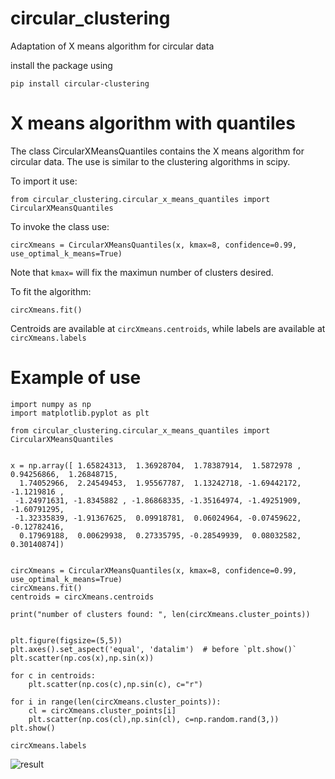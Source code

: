 # circular_clustering
Adaptation of X means algorithm for circular data

install the package using

    pip install circular-clustering

# X means algorithm with quantiles

The class CircularXMeansQuantiles contains the X means algorithm for circular data. The use is similar to 
the clustering algorithms in scipy.

To import it use:

    from circular_clustering.circular_x_means_quantiles import CircularXMeansQuantiles

To invoke the class use:

    circXmeans = CircularXMeansQuantiles(x, kmax=8, confidence=0.99, use_optimal_k_means=True)

Note that `kmax=` will fix the maximun number of clusters desired.

To fit the algorithm:

    circXmeans.fit()

Centroids are available at `circXmeans.centroids`, while labels are available at `circXmeans.labels`

# Example of use

    import numpy as np
    import matplotlib.pyplot as plt

    from circular_clustering.circular_x_means_quantiles import CircularXMeansQuantiles


    x = np.array([ 1.65824313,  1.36928704,  1.78387914,  1.5872978 ,  0.94256866,  1.26848715,
      1.74052966,  2.24549453,  1.95567787,  1.13242718, -1.69442172, -1.1219816 ,
     -1.24971631, -1.8345882 , -1.86868335, -1.35164974, -1.49251909, -1.60791295,
     -1.32335839, -1.91367625,  0.09918781,  0.06024964, -0.07459622, -0.12782416,
      0.17969188,  0.00629938,  0.27335795, -0.28549939,  0.08032582,  0.30140874])


    circXmeans = CircularXMeansQuantiles(x, kmax=8, confidence=0.99, use_optimal_k_means=True)
    circXmeans.fit()
    centroids = circXmeans.centroids

    print("number of clusters found: ", len(circXmeans.cluster_points))


    plt.figure(figsize=(5,5))
    plt.axes().set_aspect('equal', 'datalim')  # before `plt.show()`
    plt.scatter(np.cos(x),np.sin(x))

    for c in centroids:
        plt.scatter(np.cos(c),np.sin(c), c="r")
    
    for i in range(len(circXmeans.cluster_points)):
        cl = circXmeans.cluster_points[i]
        plt.scatter(np.cos(cl),np.sin(cl), c=np.random.rand(3,))
    plt.show()

    circXmeans.labels

![result](./doc/clusters_example.png)

